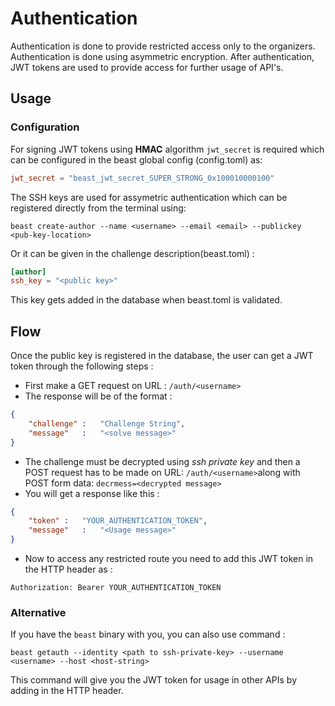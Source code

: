 # Authentication

Authentication is done to provide restricted access only to the organizers. Authentication is done using asymmetric encryption. After authentication, JWT tokens are used to provide access for further usage of API's.

## Usage

### Configuration

For signing JWT tokens using **HMAC** algorithm `jwt_secret` is required which can be configured in the beast global config (config.toml) as:

```toml
jwt_secret = "beast_jwt_secret_SUPER_STRONG_0x100010000100"
```

The SSH keys are used for assymetric authentication which can be registered directly from the terminal using:

`beast create-author --name <username> --email <email> --publickey <pub-key-location>`

Or it can be given in the challenge description(beast.toml) : 

```toml
[author]
ssh_key = "<public key>"
```

This key gets added in the database when beast.toml is validated.

## Flow

Once the public key is registered in the database, the user can get a JWT token through the following steps :
* First make a GET request on URL : `/auth/<username>`
* The response will be of the format :

``` JSON
{
    "challenge"	:	"Challenge String",
    "message"	:	"<solve message>"
}

```

* The challenge must be decrypted using *ssh private key* and then a POST request has to be made on URL: `/auth/<username>`along with POST form data: `decrmess=<decrypted message>`
* You will get a response like this : 
``` JSON
{
    "token"	:	"YOUR_AUTHENTICATION_TOKEN",
    "message"	:	"<Usage message>"
}

```

* Now to access any restricted route you need to add this JWT token in the HTTP header as :
``` HTTP
Authorization: Bearer YOUR_AUTHENTICATION_TOKEN
```

### Alternative

If you have the `beast` binary with you, you can also use command :

`beast getauth --identity <path to ssh-private-key> --username <username> --host <host-string>`

This command will give you the JWT token for usage in other APIs by adding in the HTTP header.